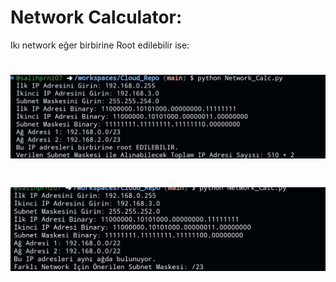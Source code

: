 # Network Calculator:

Ikı network eğer birbirine Root edilebilir ise:
<h1 align="center">
  <img src="./SmartSelect_20230814_213130_Chrome.jpg" alt="True">
</h1>


<h1 align="center">
  <img src="./SmartSelect_20230814_213247_Chrome.jpg" alt="False">
</h1>
